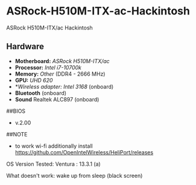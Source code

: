 # ASRock-H510M-ITX-ac-Hackintosh
ASRock H510M-ITX/ac Hackintosh

## Hardware

- **Motherboard:** *ASRock H510M-ITX/ac*
- **Processor:** *Intel i7-10700k*
- **Memory:** *Other* (DDR4 - 2666 MHz)
- **GPU:** *UHD 620* 
- **Wireless adapter:* *Intel 3168* (onboard)
- **Bluetooth** (onboard)
- **Sound** Realtek ALC897 (onboard)

##BIOS

- v.2.00

##NOTE
- to work wi-fi additionally install https://github.com/OpenIntelWireless/HeliPort/releases

OS Version Tested: Ventura : 13.3.1 (a)

What doesn't work: wake up from sleep (black screen)
